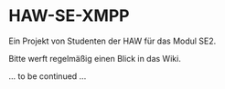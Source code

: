 HAW-SE-XMPP
===========

Ein Projekt von Studenten der HAW für das Modul SE2.

Bitte werft regelmäßig einen Blick in das Wiki.

... to be continued ...
